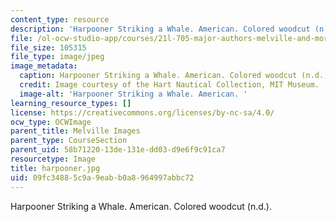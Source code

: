 ```yaml
---
content_type: resource
description: 'Harpooner Striking a Whale. American. Colored woodcut (n.d.). '
file: /ol-ocw-studio-app/courses/21l-705-major-authors-melville-and-morrison-fall-2003/09fc34885c9a9eabb0a8964997abbc72_harpooner.jpg
file_size: 105315
file_type: image/jpeg
image_metadata:
  caption: Harpooner Striking a Whale. American. Colored woodcut (n.d.).
  credit: Image courtesy of the Hart Nautical Collection, MIT Museum.
  image-alt: 'Harpooner Striking a Whale. American. '
learning_resource_types: []
license: https://creativecommons.org/licenses/by-nc-sa/4.0/
ocw_type: OCWImage
parent_title: Melville Images
parent_type: CourseSection
parent_uid: 58b71220-13de-131e-dd03-d9e6f9c91ca7
resourcetype: Image
title: harpooner.jpg
uid: 09fc3488-5c9a-9eab-b0a8-964997abbc72
---
```

Harpooner Striking a Whale. American. Colored woodcut (n.d.). 
